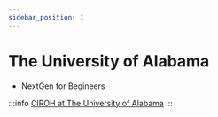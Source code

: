 ```yaml
---
sidebar_position: 1
---
```


# The University of Alabama

- NextGen for Begineers 


:::info
<a href="https://ciroh.ua.edu">CIROH at The University of Alabama</a>
:::

